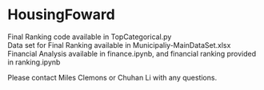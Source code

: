# HousingFoward

Final Ranking code available in TopCategorical.py <br />
Data set for Final Ranking available in Municipaliy-MainDataSet.xlsx <br />
Financial Analysis available in finance.ipynb, and financial ranking provided in ranking.ipynb <br />

Please contact Miles Clemons or Chuhan Li with any questions.
